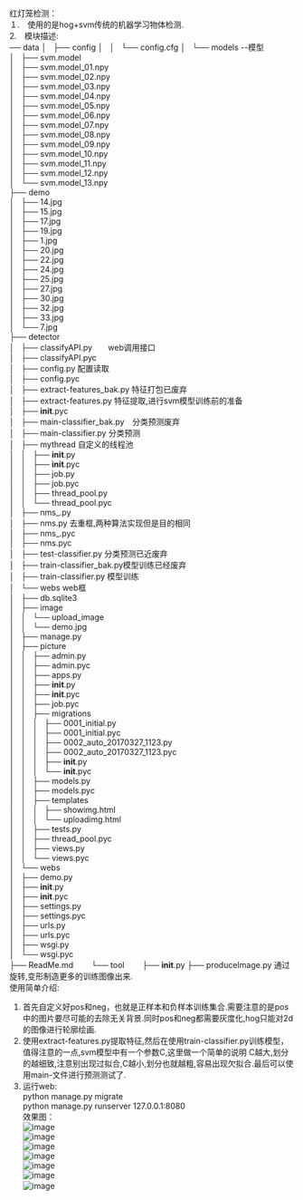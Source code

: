 红灯笼检测：  
 １.　使用的是hog+svm传统的机器学习物体检测.   
 2.　模块描述:  
     ── data
│   ├── config
│   │   └── config.cfg
│   └── models  --模型  
│       ├── svm.model  
│       ├── svm.model_01.npy  
│       ├── svm.model_02.npy  
│       ├── svm.model_03.npy  
│       ├── svm.model_04.npy  
│       ├── svm.model_05.npy  
│       ├── svm.model_06.npy  
│       ├── svm.model_07.npy  
│       ├── svm.model_08.npy  
│       ├── svm.model_09.npy  
│       ├── svm.model_10.npy  
│       ├── svm.model_11.npy  
│       ├── svm.model_12.npy  
│       └── svm.model_13.npy  
├── demo  
│   ├── 14.jpg  
│   ├── 15.jpg  
│   ├── 17.jpg  
│   ├── 19.jpg  
│   ├── 1.jpg  
│   ├── 20.jpg  
│   ├── 22.jpg  
│   ├── 24.jpg  
│   ├── 25.jpg  
│   ├── 27.jpg  
│   ├── 30.jpg  
│   ├── 32.jpg   
│   ├── 33.jpg  
│   └── 7.jpg  
├── detector   
│   ├── classifyAPI.py　　web调用接口  
│   ├── classifyAPI.pyc  
│   ├── config.py 配置读取  
│   ├── config.pyc   
│   ├── extract-features_bak.py 特征打包已废弃  
│   ├── extract-features.py 特征提取,进行svm模型训练前的准备  
│   ├── __init__.pyc   
│   ├── main-classifier_bak.py　分类预测废弃   
│   ├── main-classifier.py 分类预测  
│   ├── mythread 自定义的线程池  
│   │   ├── __init__.py   
│   │   ├── __init__.pyc   
│   │   ├── job.py   
│   │   ├── job.pyc   
│   │   ├── thread_pool.py   
│   │   └── thread_pool.pyc   
│   ├── nms_.py    
│   ├── nms.py 去重框,两种算法实现但是目的相同  
│   ├── nms_.pyc   
│   ├── nms.pyc   
│   ├── test-classifier.py 分类预测已近废弃  
│   ├── train-classifier_bak.py模型训练已经废弃   
│   ├── train-classifier.py 模型训练  
│   └── webs web框  
│       ├── db.sqlite3  
│       ├── image   
│       │   └── upload_image   
│       │       └── demo.jpg   
│       ├── manage.py   
│       ├── picture   
│       │   ├── admin.py   
│       │   ├── admin.pyc   
│       │   ├── apps.py   
│       │   ├── __init__.py   
│       │   ├── __init__.pyc   
│       │   ├── job.pyc    
│       │   ├── migrations   
│       │   │   ├── 0001_initial.py   
│       │   │   ├── 0001_initial.pyc   
│       │   │   ├── 0002_auto_20170327_1123.py   
│       │   │   ├── 0002_auto_20170327_1123.pyc  
│       │   │   ├── __init__.py  
│       │   │   └── __init__.pyc   
│       │   ├── models.py   
│       │   ├── models.pyc  
│       │   ├── templates    
│       │   │   ├── showimg.html  
│       │   │   └── uploadimg.html  
│       │   ├── tests.py   
│       │   ├── thread_pool.pyc   
│       │   ├── views.py     
│       │   └── views.pyc   
│       └── webs   
│           ├── demo.py   
│           ├── __init__.py   
│           ├── __init__.pyc   
│           ├── settings.py    
│           ├── settings.pyc  
│           ├── urls.py  
│           ├── urls.pyc  
│           ├── wsgi.py  
│           └── wsgi.pyc  
├── ReadMe.md　　
└── tool　　
    ├── __init__.py
    ├── produceImage.py 通过旋转,变形制造更多的训练图像出来.  
使用简单介绍:  
   1. 首先自定义好pos和neg，也就是正样本和负样本训练集合.需要注意的是pos中的图片要尽可能的去除无关背景.同时pos和neg都需要灰度化,hog只能对2d
   的图像进行轮廓绘画.
   2. 使用extract-features.py提取特征,然后在使用train-classifier.py训练模型，值得注意的一点,svm模型中有一个参数C,这里做一个简单的说明
   C越大,划分的越细致,注意别出现过拟合,C越小,划分也就越粗,容易出现欠拟合.最后可以使用main-文件进行预测测试了.  
   3. 运行web:  
      python manage.py migrate  
      python manage.py runserver 127.0.0.1:8080  
 效果图：  
    ![image](https://github.com/gongxijun/lantern-detection/blob/master/demo/14.jpg)  
    ![image](https://github.com/gongxijun/lantern-detection/blob/master/demo/1.jpg)   
    ![image](https://github.com/gongxijun/lantern-detection/blob/master/demo/7.jpg)   
    ![image](https://github.com/gongxijun/lantern-detection/blob/master/demo/15.jpg)   
    ![image](https://github.com/gongxijun/lantern-detection/blob/master/demo/17.jpg)   
    ![image](https://github.com/gongxijun/lantern-detection/blob/master/demo/19.jpg)   
    ![image](https://github.com/gongxijun/lantern-detection/blob/master/demo/20.jpg)  　　
    
